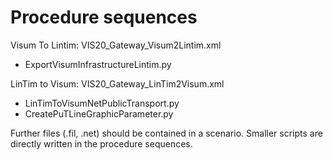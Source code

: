 # Procedure sequences
Visum To Lintim: VIS20_Gateway_Visum2Lintim.xml
  * ExportVisumInfrastructureLintim.py


LinTim to Visum: VIS20_Gateway_LinTim2Visum.xml
  * LinTimToVisumNetPublicTransport.py
  * CreatePuTLineGraphicParameter.py


Further files (.fil, .net) should be contained in a scenario. Smaller scripts are directly written in the procedure sequences.
